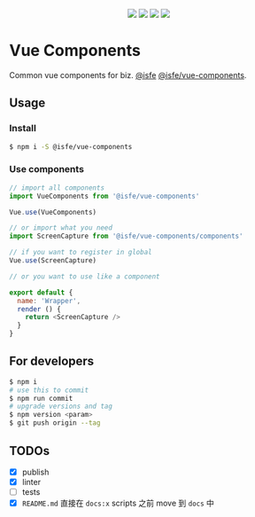 <p align="center">
  <a href="http://standardjs.com"><img src="https://img.shields.io/badge/code%20style-standard-brightgreen.svg"></a>
  <a href="https://travis-ci.com/isfe-team/vue-components"><img src="https://img.shields.io/travis/com/isfe-team/vue-components.svg"></a>
  <a href="https://opensource.org/licenses/MIT"><img src="https://img.shields.io/github/license/isfe-team/vue-components.svg"></a>
  <a href="https://npmcharts.com/compare/@isfe/vue-components?minimal=true&interval=30"><img src="https://img.shields.io/npm/dm/@isfe/vue-components.svg"></a>

</p>

# Vue Components

Common vue components for biz. [@isfe](https://github.com/isfe-team/) [@isfe/vue-components](https://isfe-team/github.io/vue-components).

## Usage

### Install

```sh
$ npm i -S @isfe/vue-components
```

### Use components

```js
// import all components
import VueComponents from '@isfe/vue-components'

Vue.use(VueComponents)
```

```js
// or import what you need
import ScreenCapture from '@isfe/vue-components/components'

// if you want to register in global
Vue.use(ScreenCapture)

// or you want to use like a component

export default {
  name: 'Wrapper',
  render () {
    return <ScreenCapture />
  }
}
```

## For developers

```sh
$ npm i
# use this to commit
$ npm run commit
# upgrade versions and tag
$ npm version <param>
$ git push origin --tag
```

## TODOs

- [x] publish
- [x] linter
- [ ] tests
- [x] `README.md` 直接在 `docs:x` scripts 之前 move 到 `docs` 中
